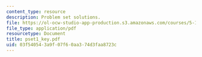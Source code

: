 ```yaml
---
content_type: resource
description: Problem set solutions.
file: https://ol-ocw-studio-app-production.s3.amazonaws.com/courses/5-13-organic-chemistry-ii-fall-2006/03f540543a9f07f60aa374d3faa8723c_pset1_key.pdf
file_type: application/pdf
resourcetype: Document
title: pset1_key.pdf
uid: 03f54054-3a9f-07f6-0aa3-74d3faa8723c
---
```


